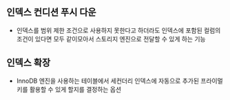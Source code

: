 ## 인덱스 컨디션 푸시 다운
- 인덱스를 범위 제한 조건으로 사용하지 못한다고 하더라도 인덱스에 포함된 컬럼의 조건이 있다면 모두 같이모아서 스토리지 엔진으로 전달할 수 있게 하는 기능

## 인덱스 확장
- InnoDB 엔진을 사용하는 테이블에서 세컨더리 인덱스에 자동으로 추가된 프라이멀 키를 활용할 수 있게 할지를 결정하는 옵션

